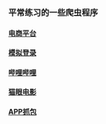 ### 平常练习的一些爬虫程序

#### [电商平台](https://github.com/jll01/Spiders/tree/master/%E7%94%B5%E5%95%86%E5%B9%B3%E5%8F%B0)
#### [模拟登录](https://github.com/jll01/Spiders/tree/master/%E6%A8%A1%E6%8B%9F%E7%99%BB%E9%99%86)
#### [哔哩哔哩](https://github.com/jll01/Spiders/tree/master/%E5%93%94%E5%93%A9%E5%93%94%E5%93%A9)
#### [猫眼电影](https://github.com/jll01/Spiders/tree/master/%E7%8C%AB%E7%9C%BC%E7%94%B5%E5%BD%B1)
#### [APP抓包](https://github.com/jll01/Spiders/tree/master/APP%E6%8A%93%E5%8C%85)
